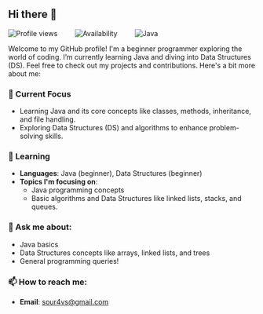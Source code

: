 ## Hi there 👋


![Profile views](https://komarev.com/ghpvc/?username=Sour4vS&color=blue) &nbsp;&nbsp;&nbsp; &nbsp;&nbsp;&nbsp; ![Availability](https://img.shields.io/badge/Status-Active-green) &nbsp;&nbsp;&nbsp; &nbsp;&nbsp;&nbsp; ![Java](https://img.shields.io/badge/Java-Beginner-orange) 

Welcome to my GitHub profile! I'm a beginner programmer exploring the world of coding. I’m currently learning Java and diving into Data Structures (DS). Feel free to check out my projects and contributions. Here's a bit more about me:

### 🔭 Current Focus
- Learning Java and its core concepts like classes, methods, inheritance, and file handling.
- Exploring Data Structures (DS) and algorithms to enhance problem-solving skills.

### 🌱 Learning
- **Languages**: Java (beginner), Data Structures (beginner)
- **Topics I'm focusing on**: 
  - Java programming concepts
  - Basic algorithms and Data Structures like linked lists, stacks, and queues.

### 💬 Ask me about:
- Java basics 
- Data Structures concepts like arrays, linked lists, and trees
- General programming queries!

### 📫 How to reach me:
- **Email**: sour4vs@gmail.com



<!--
**Sour4vS/Sour4vS** is a ✨ _special_ ✨ repository because its `README.md` (this file) appears on your GitHub profile.

Here are some ideas to get you started:

- 🔭 I’m currently working on ...
- 🌱 I’m currently learning ...
- 👯 I’m looking to collaborate on ...
- 🤔 I’m looking for help with ...
- 💬 Ask me about ...
- 📫 How to reach me: ...
- 😄 Pronouns: ...
- ⚡ Fun fact: ...
-->
